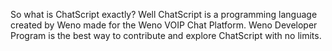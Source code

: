 So what is ChatScript exactly? Well ChatScript is a programming language created by Weno made for the Weno VOIP Chat Platform.
Weno Developer Program is the best way to contribute and explore ChatScript with no limits.
